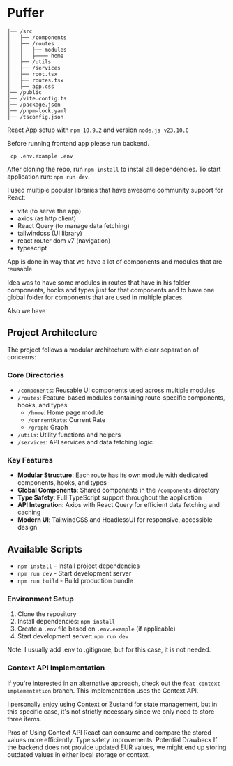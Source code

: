 # Puffer

```
│── /src
│   ├── /components 
│   ├── /routes
│   │   ├── modules
│   │   ├──── home
│   ├── /utils
│   ├── /services
│   ├── root.tsx
│   ├── routes.tsx
│   ├── app.css
│── /public
│── /vite.config.ts
│── /package.json
│── /pnpm-lock.yaml
│── /tsconfig.json
```

React App setup with `npm 10.9.2` and version `node.js v23.10.0`

Before running frontend app please run backend.

```
 cp .env.example .env
```

After cloning the repo, run ```npm install``` to install all dependencies.
To start application run: ```npm run dev```.

I used multiple popular libraries that have awesome community support for React:

- vite (to serve the app)
- axios (as http client)
- React Query (to manage data fetching)
- tailwindcss (UI library)
- react router dom v7 (navigation)
- typescript

App is done in way that we have a lot of components and modules that are reusable.

Idea was to have some modules in routes that have in his folder components, hooks and types just for that components and to have one global folder for components that are used in multiple places.
 
Also we have 

## Project Architecture

The project follows a modular architecture with clear separation of concerns:

### Core Directories
- `/components`: Reusable UI components used across multiple modules
- `/routes`: Feature-based modules containing route-specific components, hooks, and types
  - `/home`: Home page module
  - `/currentRate`: Current Rate
  - `/graph`: Graph
- `/utils`: Utility functions and helpers
- `/services`: API services and data fetching logic

### Key Features
- **Modular Structure**: Each route has its own module with dedicated components, hooks, and types
- **Global Components**: Shared components in the `/components` directory
- **Type Safety**: Full TypeScript support throughout the application
- **API Integration**: Axios with React Query for efficient data fetching and caching
- **Modern UI**: TailwindCSS and HeadlessUI for responsive, accessible design

## Available Scripts

- `npm install` - Install project dependencies
- `npm run dev` - Start development server
- `npm run build` - Build production bundle

### Environment Setup
1. Clone the repository
2. Install dependencies: `npm install`
3. Create a `.env` file based on `.env.example` (if applicable)
4. Start development server: `npm run dev`

Note: I usually add .env to .gitignore, but for this case, it is not needed.

### Context API Implementation
If you're interested in an alternative approach, check out the `feat-context-implementation` branch. This implementation uses the Context API.

I personally enjoy using Context or Zustand for state management, but in this specific case, it's not strictly necessary since we only need to store three items.

Pros of Using Context API
React can consume and compare the stored values more efficiently.
Type safety improvements.
Potential Drawback
If the backend does not provide updated EUR values, we might end up storing outdated values in either local storage or context.
